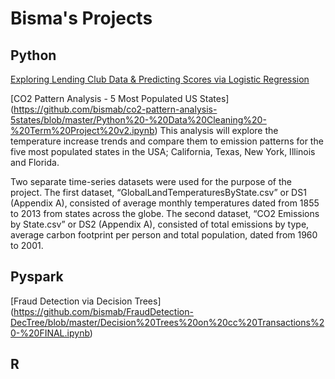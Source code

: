 # Bisma's Projects 

## Python 
[Exploring Lending Club Data & Predicting Scores via Logistic Regression](https://github.com/bismab/LendingClub_Expl_LogReg/blob/master/Term%20Project%20v.13%20(Tuning%20with%20%26%20without%20RFE)%20Grid%20Search.ipynb)

[CO2 Pattern Analysis - 5 Most Populated US States]
(https://github.com/bismab/co2-pattern-analysis-5states/blob/master/Python%20-%20Data%20Cleaning%20-%20Term%20Project%20v2.ipynb)
This analysis will explore the temperature increase trends and compare them to emission patterns for the five most populated states in the USA; California, Texas, New York, Illinois and Florida.

Two separate time-series datasets were used for the purpose of the project. The first dataset, “GlobalLandTemperaturesByState.csv” or DS1 (Appendix A), consisted of average monthly temperatures dated from 1855 to 2013 from states across the globe. The second dataset, “CO2 Emissions by State.csv” or DS2 (Appendix A), consisted of total emissions by type, average carbon footprint per person and total population, dated from 1960 to 2001.

## Pyspark
[Fraud Detection via Decision Trees]
(https://github.com/bismab/FraudDetection-DecTree/blob/master/Decision%20Trees%20on%20cc%20Transactions%20-%20FINAL.ipynb)

## R
